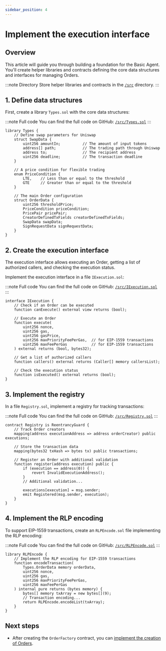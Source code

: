 ```yaml
---
sidebar_position: 4
---
```


# Implement the execution interface

## Overview

This article will guide you through building a foundation for the Basic Agent. You'll create helper libraries and contracts defining the core data structures and interfaces for managing Orders.

:::note Directory
Store helper libraries and contracts in the [`/src`](https://github.com/warden-protocol/wardenprotocol/blob/main/solidity/orders/src) directory.
:::

## 1. Define data structures

First, create a library `Types.sol`  with the core data structures:

:::note Full code
You can find the full code on GitHub: [`/src/Types.sol`](https://github.com/warden-protocol/wardenprotocol/blob/main/solidity/orders/src/Types.sol)
:::

```solidity title="/src/Types.sol"
library Types {
    // Define swap parameters for Uniswap
    struct SwapData {
        uint256 amountIn;          // The amount of input tokens
        address[] path;            // The trading path through Uniswap
        address to;                // The recipient address
        uint256 deadline;          // The transaction deadline
    }

    // A price condition for flexible trading
    enum PriceCondition {
        LTE,    // Less than or equal to the threshold
        GTE     // Greater than or equal to the threshold
    }

    // The main Order configuration
    struct OrderData {
        uint256 thresholdPrice;
        PriceCondition priceCondition;
        PricePair pricePair;
        CreatorDefinedTxFields creatorDefinedTxFields;
        SwapData swapData;
        SignRequestData signRequestData;
    }
}
```

## 2. Create the execution interface

The execution interface allows executing an Order, getting a list of authorized callers, and checking the execution status.

Implement the execution interface in a file `IExecution.sol`:

:::note Full code
You can find the full code on GitHub: [`/src/IExecution.sol`](https://github.com/warden-protocol/wardenprotocol/blob/main/solidity/orders/src/IExecution.sol)
:::

```solidity title="/src/IExecution.sol"
interface IExecution {
    // Check if an Order can be executed
    function canExecute() external view returns (bool);
    
    // Execute an Order
    function execute(
        uint256 nonce,
        uint256 gas,
        uint256 gasPrice,
        uint256 maxPriorityFeePerGas,  // for EIP-1559 transactions
        uint256 maxFeePerGas           // for EIP-1559 transactions
    ) external returns (bool, bytes32);
    
    // Get a list of authorized callers
    function callers() external returns (Caller[] memory callersList);
    
    // Check the execution status
    function isExecuted() external returns (bool);
}
```

## 3. Implement the registry

In a file `Registry.sol`, implement a registry for tracking transactions:

:::note Full code
You can find the full code on GitHub: [`/src/Registry.sol`](https://github.com/warden-protocol/wardenprotocol/blob/main/solidity/orders/src/Registry.sol)
:::

```solidity title="/src/Registry.sol"
contract Registry is ReentrancyGuard {
    // Track Order creators
    mapping(address executionAddress => address orderCreator) public executions;
    
    // Store the transaction data
    mapping(bytes32 txHash => bytes tx) public transactions;

    // Register an Order with additional validation
    function register(address execution) public {
        if (execution == address(0)) {
            revert InvalidExecutionAddress();
        }
        // Additional validation...
        
        executions[execution] = msg.sender;
        emit Registered(msg.sender, execution);
    }
}
```

## 4. Implement the RLP encoding

To support EIP-1559 transactions, create an `RLPEncode.sol` file implementing the RLP encoding:

:::note Full code
You can find the full code on GitHub: [`/src/RLPEncode.sol`](https://github.com/warden-protocol/wardenprotocol/blob/main/solidity/orders/src/RLPEncode.sol)
:::

```solidity title="/src/RLPEncode.sol"
library RLPEncode {
    // Implement the RLP encoding for EIP-1559 transactions
    function encodeTransaction(
        Types.OrderData memory orderData,
        uint256 nonce,
        uint256 gas,
        uint256 maxPriorityFeePerGas,
        uint256 maxFeePerGas
    ) internal pure returns (bytes memory) {
        bytes[] memory txArray = new bytes[](9);
        // Transaction encoding...
        return RLPEncode.encodeList(txArray);
    }
}
```

## Next steps

- After creating the `OrderFactory` contract, you can [implement the creation of Orders](implement-order-factory).
